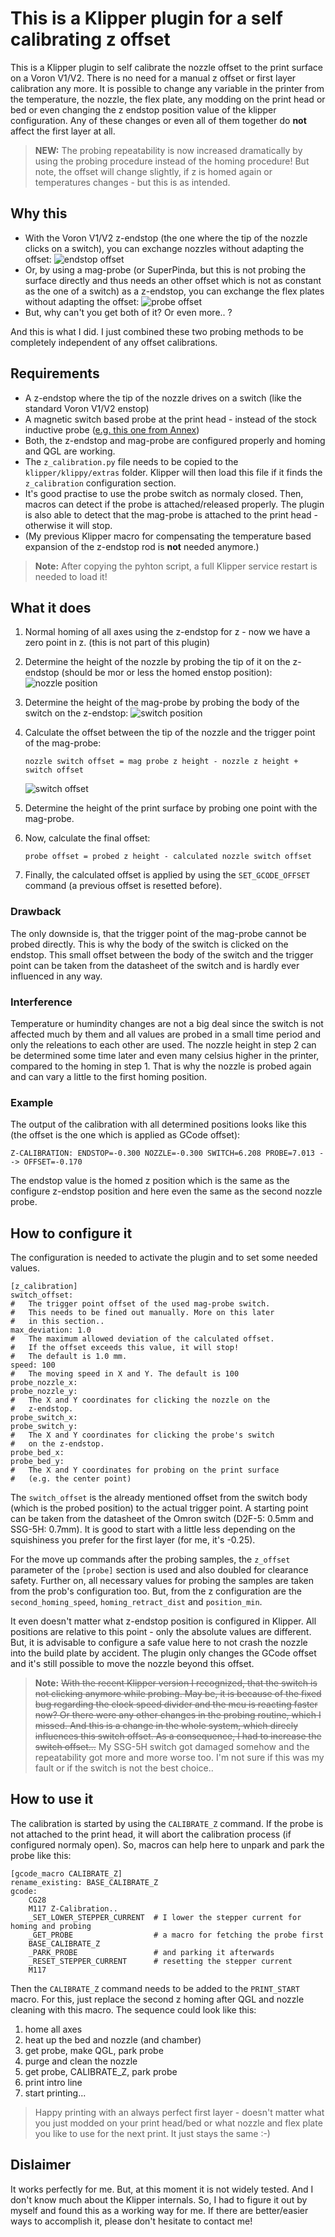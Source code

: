 # This is a Klipper plugin for a self calibrating z offset

This is a Klipper plugin to self calibrate the nozzle offset to the print surface on a
Voron V1/V2. There is no need for a manual z offset or first layer calibration any more.
It is possible to change any variable in the printer from the temperature, the nozzle,
the flex plate, any modding on the print head or bed or even changing the z endstop
position value of the klipper configuration. Any of these changes or even all of them
together do **not** affect the first layer at all.

> **NEW:** The probing repeatability is now increased dramatically by using the probing
> procedure instead of the homing procedure! But note, the offset will change slightly,
> if z is homed again or temperatures changes - but this is as intended.

## Why this

- With the Voron V1/V2 z-endstop (the one where the tip of the nozzle clicks on a switch),
  you can exchange nozzles without adapting the offset:
  ![endstop offset](pictures/endstop-offset.png)
- Or, by using a mag-probe (or SuperPinda, but this is not probing the surface directly
  and thus needs an other offset which is not as constant as the one of a switch)
  as a z-endstop, you can exchange the flex plates without adapting the offset:
  ![probe offset](pictures/probe-offset.png)
- But, why can't you get both of it? Or even more.. ?

And this is what I did. I just combined these two probing methods to be completely
independent of any offset calibrations.

## Requirements

- A z-endstop where the tip of the nozzle drives on a switch (like the standard
  Voron V1/V2 enstop)
- A magnetic switch based probe at the print head - instead of the stock inductive probe
  ([e.g. this one from Annex](https://github.com/Annex-Engineering/Annex-Engineering_Other_Printer_Mods/tree/master/VORON_Printers/VORON_V2dot4/Afterburner%2BMagnetic_Probe_X_Carriage_Dual_MGN9))
- Both, the z-endstop and mag-probe are configured properly and homing and QGL are working.
- The `z_calibration.py` file needs to be copied to the `klipper/klippy/extras` folder.
  Klipper will then load this file if it finds the `z_calibration` configuration section.
- It's good practise to use the probe switch as normaly closed. Then, macros can detect
  if the probe is attached/released properly. The plugin is also able to detect that
  the mag-probe is attached to the print head - otherwise it will stop.
- (My previous Klipper macro for compensating the temperature based expansion of the
  z-endstop rod is **not** needed anymore.)

> **Note:** After copying the pyhton script, a full Klipper service restart is needed to
> load it!

## What it does

1. Normal homing of all axes using the z-endstop for z - now we have a zero point in z.
   (this is not part of this plugin)
2. Determine the height of the nozzle by probing the tip of it on the z-endstop
   (should be mor or less the homed enstop position):
   ![nozzle position](pictures/nozzle-position.png)
3. Determine the height of the mag-probe by probing the body of the switch on the
   z-endstop:
   ![switch position](pictures/switch-position.png)
4. Calculate the offset between the tip of the nozzle and the trigger point of the
   mag-probe:

   `nozzle switch offset = mag probe z height - nozzle z height + switch offset`

   ![switch offset](pictures/switch-offset.png)
5. Determine the height of the print surface by probing one point with the mag-probe.
6. Now, calculate the final offset:

   `probe offset = probed z height - calculated nozzle switch offset`

7. Finally, the calculated offset is applied by using the `SET_GCODE_OFFSET` command
   (a previous offset is resetted before).

### Drawback

The only downside is, that the trigger point of the mag-probe cannot be probed directly.
This is why the body of the switch is clicked on the endstop. This small offset between the
body of the switch and the trigger point can be taken from the datasheet of the switch and
is hardly ever influenced in any way.

### Interference

Temperature or humindity changes are not a big deal since the switch is not affected much
by them and all values are probed in a small time period and only the releations to each
other are used. The nozzle height in step 2 can be determined some time later and even
many celsius higher in the printer, compared to the homing in step 1. That is why the
nozzle is probed again and can vary a little to the first homing position.

### Example

The output of the calibration with all determined positions looks like this
(the offset is the one which is applied as GCode offset):

```
Z-CALIBRATION: ENDSTOP=-0.300 NOZZLE=-0.300 SWITCH=6.208 PROBE=7.013 --> OFFSET=-0.170
```

The endstop value is the homed z position which is the same as the configure
z-endstop position and here even the same as the second nozzle probe.

## How to configure it

The configuration is needed to activate the plugin and to set some needed values.

```
[z_calibration]
switch_offset:
#   The trigger point offset of the used mag-probe switch.
#   This needs to be fined out manually. More on this later
#   in this section..
max_deviation: 1.0
#   The maximum allowed deviation of the calculated offset.
#   If the offset exceeds this value, it will stop!
#   The default is 1.0 mm.
speed: 100
#   The moving speed in X and Y. The default is 100
probe_nozzle_x:
probe_nozzle_y:
#   The X and Y coordinates for clicking the nozzle on the
#   z-endstop.
probe_switch_x:
probe_switch_y:
#   The X and Y coordinates for clicking the probe's switch
#   on the z-endstop.
probe_bed_x:
probe_bed_y:
#   The X and Y coordinates for probing on the print surface
#   (e.g. the center point)
```

The `switch_offset` is the already mentioned offset from the switch body (which is the
probed position) to the actual trigger point. A starting point can be taken from the
datasheet of the Omron switch (D2F-5: 0.5mm and SSG-5H: 0.7mm). It is good to start with
a little less depending on the squishiness you prefer for the first layer (for me, it's -0.25).

For the move up commands after the probing samples, the `z_offset` parameter of the `[probe]`
section is used and also doubled for clearance safety. Further on, all necessary values for
probing the samples are taken from the prob's configuration too. But, from the z configuration
are the `second_homing_speed`, `homing_retract_dist` and `position_min`.

It even doesn't matter what z-endstop position is configured in Klipper. All positions are
relative to this point - only the absolute values are different. But, it is advisable to
configure a safe value here to not crash the nozzle into the build plate by accident. The
plugin only changes the GCode offset and it's still possible to move the nozzle beyond this
offset.

> **Note:** ~~With the recent Klipper version I recognized, that the switch is not clicking
> anymore while probing. May be, it is because of the fixed bug regarding the clock speed
> divider and the mcu is reacting faster now? Or there were any other changes in the
> probing routine, which I missed. And this is a change in the whole system, which direcly
> influences this switch offset. As a consequence, I had to increase the switch offset...~~
> My SSG-5H switch got damaged somehow and the repeatability got more and more worse too.
> I'm not sure if this was my fault or if the switch is not the best choice..

## How to use it

The calibration is started by using the `CALIBRATE_Z` command. If the probe is not attached
to the print head, it will abort the calibration process (if configured normaly open). So,
macros can help here to unpark and park the probe like this:

```
[gcode_macro CALIBRATE_Z]
rename_existing: BASE_CALIBRATE_Z
gcode:
    CG28
    M117 Z-Calibration..
    _SET_LOWER_STEPPER_CURRENT  # I lower the stepper current for homing and probing 
    _GET_PROBE                  # a macro for fetching the probe first
    BASE_CALIBRATE_Z
    _PARK_PROBE                 # and parking it afterwards
    _RESET_STEPPER_CURRENT      # resetting the stepper current
    M117
```

Then the `CALIBRATE_Z` command needs to be added to the `PRINT_START` macro. For this,
just replace the second z homing after QGL and nozzle cleaning with this macro. The
sequence could look like this:

1. home all axes
2. heat up the bed and nozzle (and chamber)
3. get probe, make QGL, park probe
4. purge and clean the nozzle
5. get probe, CALIBRATE_Z, park probe
6. print intro line
7. start printing...

> Happy printing with an always perfect first layer - doesn't matter what you just
> modded on your print head/bed or what nozzle and flex plate you like to use for the next
> print. It just stays the same :-)

## Dislaimer

It works perfectly for me. But, at this moment it is not widely tested. And I don't know
much about the Klipper internals. So, I had to figure it out by myself and found this as a
working way for me. If there are better/easier ways to accomplish it, please don't
hesitate to contact me!

